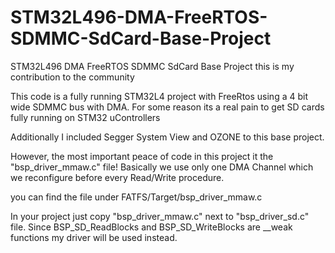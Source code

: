 # STM32L496-DMA-FreeRTOS-SDMMC-SdCard-Base-Project
STM32L496 DMA FreeRTOS SDMMC SdCard Base Project
this is my contribution to the community

This code is a fully running STM32L4 project with FreeRtos using a 4 bit wide SDMMC bus with DMA. 
For some reason its a real pain to get SD cards fully running on STM32 uControllers

Additionally I included Segger System View and OZONE to this base project.

However, the most important peace of code in this project it the "bsp_driver_mmaw.c" file!
Basically we use only one DMA Channel which we reconfigure before every Read/Write procedure.

you can find the file under FATFS/Target/bsp_driver_mmaw.c 

In your project just copy "bsp_driver_mmaw.c" next to "bsp_driver_sd.c" file. 
Since BSP_SD_ReadBlocks and BSP_SD_WriteBlocks are __weak functions my driver will be used instead.

